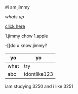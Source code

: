 #i am jimmy 

*whats up*

[click here ](https://google.com)

1.jimmy chow 
1.apple

-[]do u know jimmy?

yo|yo
--|--
what|try
abc|idontlike123

iam studying 3250 and i like 3251
